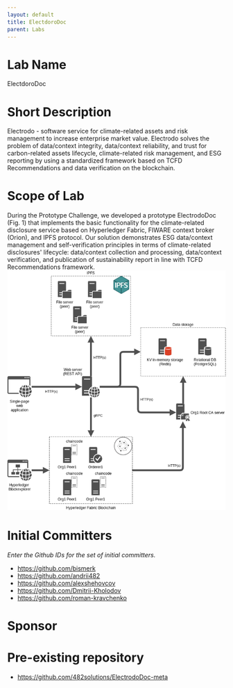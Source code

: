 ```yaml
---
layout: default
title: ElectdoroDoc
parent: Labs
---
```

# Lab Name
ElectdoroDoc

# Short Description
Electrodo - software service for climate-related assets and risk management to increase enterprise market value. Electrodo solves the problem of data/context integrity, data/context reliability, and trust for carbon-related assets lifecycle, climate-related risk management, and ESG reporting by using a standardized framework based on TCFD Recommendations and data verification on the blockchain.
# Scope of Lab
During the Prototype Challenge, we developed a prototype ElectrodoDoc (Fig. 1) that implements the basic functionality for the climate-related disclosure service based on Hyperledger Fabric, FIWARE context broker (Orion), and IPFS protocol. Our solution demonstrates ESG data/context management and self-verification principles in terms of climate-related disclosures' lifecycle: data/context collection and processing, data/context verification, and publication of sustainability report in line with TCFD Recommendations framework.
![Fig 1.](./images/ElectrodoDocImg.png)

# Initial Committers
_Enter the Github IDs for the set of initial committers._
- https://github.com/bismerk
- https://github.com/andrii482
- https://github.com/alexshehovcov
- https://github.com/Dmitrii-Kholodov
- https://github.com/roman-kravchenko

# Sponsor


# Pre-existing repository
- https://github.com/482solutions/ElectrodoDoc-meta
